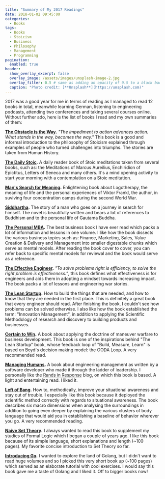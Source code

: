 ```yaml
---
title: "Summary of My 2017 Readings"
date: 2018-01-02 09:45:00
categories:
  - Books
tags:
  - Books
  - Stoicism
  - Business
  - Philosophy
  - Management
  - Programming
pagination:
  enabled: true
header:
  show_overlay_excerpt: false
  overlay_image: /assets/images/unsplash-image-2.jpg
  overlay_filter: 0.5 # same as adding an opacity of 0.5 to a black background
  caption: "Photo credit: [**Unsplash**](https://unsplash.com)"
---
```


2017 was a good year for me in terms of reading as I managed to read 12 books in total, meanwhile learning German, listening to engineering podcasts, attending two conferences and taking several courses online. Without further ado, here is the list of books I read and my own summaries of them:

__[The Obstacle is the Way](https://www.amazon.com/dp/1591846358).__ _"The impediment to action advances action. What stands in the way, becomes the way."_ This book is a good and informal introduction to the philosophy of Stoicism explained through examples of people who turned challenges into triumphs. The stories are taken from Human History.

__[The Daily Stoic](https://www.amazon.com/dp/B01MA32SO0).__ A daily reader book of Stoic meditations taken from several books, such as: the Meditations of Marcus Aureilius, Enchiridion of Epictitus, Letters of Seneca and many others. It's a mind opening activity to start your morning with a contemplation on a Stoic meditation.

__[Man's Search for Meaning](https://www.amazon.com/dp/080701429X).__ Enlightening book about Logotherapy, the meaning of life and the personal experiences of Viktor Frankl, the author, in suviving four concentration camps during the second World War.

__[Siddhartha](https://www.amazon.com/dp/0486406539).__ The story of a man who goes on a journey in search for himself. The novel is beautifully written and bears a lot of references to Buddhism and to the personal life of Gautama Buddha.

__[The Personal MBA](https://www.amazon.com/dp/B00D9T9VM2).__ The best business book I have ever read which packs a lot of information and lessons in one volume. I like how the book dissects the various business topics such as: Finance, Marketing, Sales, Value Creation & Delivery and Management into smaller digestable chunks which serve as mental models. After reading the book cover to cover, you can refer back to specific mental models for reviewal and the book would serve as a reference.

__[The Effective Engineer](https://www.amazon.com/dp/0996128107).__ _"To solve problems right is efficiency, to solve the right problem is effectiveness."_, this book defines what effectiveness is for engineers and aids them in adopting a mindset towards increasing impact. The book packs a lot of lessons and engineering war stories.

__[The Lean Startup](https://www.amazon.com/dp/0670921602).__ How to build the things that are needed, and how to know that they are needed in the first place. This is definitely a great book that every engineer should read. After finishing the book, I couldn't see how problems can be solved otherwise. I also like how the book established the term: "Innovation Management", in addition to applying the Scientific Methodology of research and discovery to building products and businesses.

__[Certain to Win](https://www.amazon.com/dp/1413453767).__ A book about applying the doctrine of maneuver warfare to business development. This book is one of the inspirations behind "The Lean Startup" book, whose feedback loop of "Build, Measure, Learn" is based on Boyd's decision making model: the OODA Loop. A very recommended read.

__[Managing Humans](https://www.amazon.com/dp/1484221575).__ A book about engineering management as written by a software developer who made it through the ladder of leadership. I personally like the [Rands in Response](http://randsinrepose.com) blog, on which this book is based. A light and entertaining read. I liked it.

__[Left of Bang](https://www.amazon.com/dp/1936891301).__ How to, methodically, improve your situational awareness and stay out of trouble. I especially like this book because it deployed the scientific method correctly with regards to situational awareness. The book describes six macro dimensions when analysing the surroundings in addition to going even deeper by explaining the various clusters of body language that would aid you in establishing a baseline of behavior wherever you go. A very recommended reading.

__[Naive Set Theory](https://www.amazon.com/dp/1614271313).__ I always wanted to read this book to supplement my studies of Formal Logic which I began a couple of years ago. I like this book because of its simple language, short explanations and length (~100 pages). My favorite concise introduction to Set Theory so far.

__[Introducing Go](https://www.amazon.com/dp/1491941952).__ I wanted to explore the land of Golang, but I didn't want to read huge volumes and so I picked this very short book up (~100 pages) which served as an elaborate tutorial with cool exercises. I would say this book gave me a taste of Golang and I liked it. Off to bigger books now!
